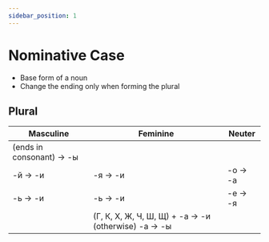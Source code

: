 ```yaml
---
sidebar_position: 1
---
```


# Nominative Case

* Base form of a noun
* Change the ending only when forming the plural

## Plural

| Masculine                 | Feminine                                              | Neuter   |
|---------------------------|-------------------------------------------------------|----------|
| (ends in consonant) -> -ы |                                                       |          |
| -й -> -и                  | -я -> -и                                              | -о -> -а |
| -ь -> -и                  | -ь -> -и                                              | -е -> -я |
|                           | (Г, К, Х, Ж, Ч, Ш, Щ) + -а -> -и (otherwise) -а -> -ы |          |

